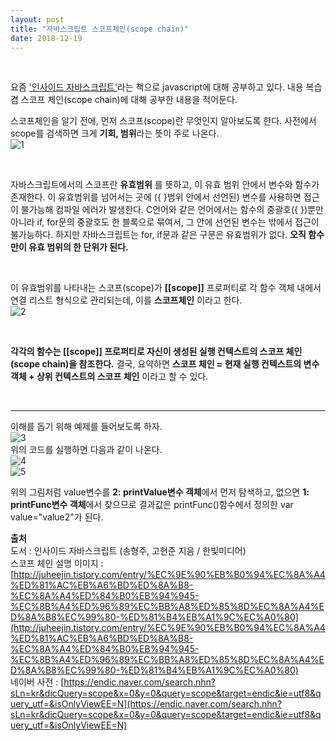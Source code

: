 ```yaml
---
layout: post
title: "자바스크립트 스코프체인(scope chain)"
date: 2018-12-19
---  
```

<br/>

요즘 ['인사이드 자바스크립트'](http://www.hanbit.co.kr/store/books/look.php?p_code=B6479856408)라는 책으로 javascript에 대해 공부하고 있다. 
내용 복습 겸 스코프 체인(scope chain)에 대해 공부한 내용을 적어둔다. 
<br/>

스코프체인을 알기 전에, 먼저 스코프(scope)란 무엇인지 알아보도록 한다. 
사전에서 scope를 검색하면 크게 **기회, 범위**라는 뜻이 주로 나온다.
<br/>
![1](https://user-images.githubusercontent.com/29648470/50193978-40d46480-037c-11e9-90ff-9af728492ab6.PNG)

<br/>

자바스크립트에서의 스코프란 **유효범위** 를 뜻하고, 이 유효 범위 안에서 변수와 함수가 존재한다. 이 유효범위를 넘어서는 곳에 ({ }범위 안에서 선언된) 변수를 
사용하면 접근이 불가능해 컴파일 에러가 발생한다. C언어와 같은 언어에서는 함수의 중괄호({ })뿐만 아니라 if, for문의 중괄호도 한 블록으로 묶여서, 그 안에
선언된 변수는 밖에서 접근이 불가능하다. 하지만 자바스크립트는 for, if문과 같은 구문은 유효범위가 없다. **오직 함수만이 유효 범위의 한 단위가 된다.**

<br/>

이 유효범위를 나타내는 스코프(scope)가 **[[scope]]** 프로퍼티로 각 함수 객체 내에서 연결 리스트 형식으로 관리되는데, 이를 **스코프체인** 이라고 한다. 
<br/>
![2](https://user-images.githubusercontent.com/29648470/50195061-ea1d5980-0380-11e9-8b60-821e7a3fda28.png)

<br/>

**각각의 함수는 [[scope]] 프로퍼티로 자신이 생성된 실행 컨텍스트의 스코프 체인(scope chain)을 참조한다.**
결국, 요약하면 **스코프 체인 = 현재 실행 컨텍스트의 변수 객체 + 상위 컨텍스트의 스코프 체인** 이라고 할 수 있다.

<br/><hr/>

이해를 돕기 위해 예제를 들어보도록 하자. 
<br/>
![3](https://user-images.githubusercontent.com/29648470/50195401-3d43dc00-0382-11e9-80c8-5a700bf9fbd5.PNG)
<br/>
위의 코드를 실행하면 다음과 같이 나온다. 
<br/>
![4](https://user-images.githubusercontent.com/29648470/50195443-65333f80-0382-11e9-88ec-c7844c085942.PNG)
<br/>
![5](https://user-images.githubusercontent.com/29648470/50195520-c8bd6d00-0382-11e9-9284-555dd9d5316d.PNG)
<br/>

위의 그림처럼 value변수를 **2: printValue변수 객체**에서 먼저 탐색하고, 없으면 **1: printFunc변수 객체**에서 찾으므로 결과값은 printFunc()함수에서 
정의한 var value="value2"가 된다.
<br/>

**출처** 
<br/>
도서 : 인사이드 자바스크립트 (송형주, 고현준 지음 / 한빛미디어)
<br/>
스코프 체인 설명 이미지 : [http://juheejin.tistory.com/entry/%EC%9E%90%EB%B0%94%EC%8A%A4%ED%81%AC%EB%A6%BD%ED%8A%B8-%EC%8A%A4%ED%84%B0%EB%94%945-%EC%8B%A4%ED%96%89%EC%BB%A8%ED%85%8D%EC%8A%A4%ED%8A%B8%EC%99%80-%ED%81%B4%EB%A1%9C%EC%A0%80](http://juheejin.tistory.com/entry/%EC%9E%90%EB%B0%94%EC%8A%A4%ED%81%AC%EB%A6%BD%ED%8A%B8-%EC%8A%A4%ED%84%B0%EB%94%945-%EC%8B%A4%ED%96%89%EC%BB%A8%ED%85%8D%EC%8A%A4%ED%8A%B8%EC%99%80-%ED%81%B4%EB%A1%9C%EC%A0%80)
<br/>
네이버 사전 : [https://endic.naver.com/search.nhn?sLn=kr&dicQuery=scope&x=0&y=0&query=scope&target=endic&ie=utf8&query_utf=&isOnlyViewEE=N](https://endic.naver.com/search.nhn?sLn=kr&dicQuery=scope&x=0&y=0&query=scope&target=endic&ie=utf8&query_utf=&isOnlyViewEE=N)






